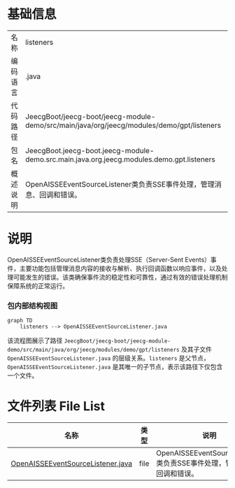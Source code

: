 # 基础信息

|      |      |
|------|------|
| 名称 | listeners |
| 编码语言 | .java |
| 代码路径 | JeecgBoot/jeecg-boot/jeecg-module-demo/src/main/java/org/jeecg/modules/demo/gpt/listeners |
| 包名 | JeecgBoot.jeecg-boot.jeecg-module-demo.src.main.java.org.jeecg.modules.demo.gpt.listeners |
| 概述说明 | OpenAISSEEventSourceListener类负责SSE事件处理，管理消息、回调和错误。 |

# 说明

OpenAISSEEventSourceListener类负责处理SSE（Server-Sent Events）事件，主要功能包括管理消息内容的接收与解析、执行回调函数以响应事件，以及处理可能发生的错误。该类确保事件流的稳定性和可靠性，通过有效的错误处理机制保障系统的正常运行。


### 包内部结构视图

```mermaid
graph TD
    listeners --> OpenAISSEEventSourceListener.java
```

该流程图展示了路径 `JeecgBoot/jeecg-boot/jeecg-module-demo/src/main/java/org/jeecg/modules/demo/gpt/listeners` 及其子文件 `OpenAISSEEventSourceListener.java` 的层级关系。`listeners` 是父节点，`OpenAISSEEventSourceListener.java` 是其唯一的子节点，表示该路径下仅包含一个文件。

# 文件列表 File List

| 名称   | 类型  | 说明 |
|-------|------|-------------|
| [OpenAISSEEventSourceListener.java](OpenAISSEEventSourceListener.md) | file | OpenAISSEEventSourceListener类负责SSE事件处理，管理消息、回调和错误。 |


